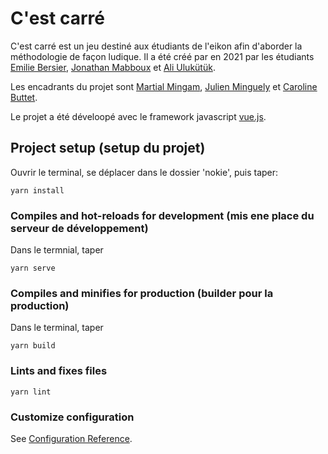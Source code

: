 # C'est carré

C'est carré est un jeu destiné aux étudiants de l'eikon afin d'aborder la méthodologie de façon ludique. Il a été créé par en 2021 par les étudiants [Emilie Bersier](mailto:emilie@bersier.com), [Jonathan Mabboux](mailto:jonatan.mabboux@gmail.com) et [Ali Ulukütük](http://www.lefutoir.ch/).

Les encadrants du projet sont [Martial Mingam](mailto:mingamm@eikon.ch), [Julien Minguely](mailto:Julien.Minguely@edufr.ch) et [Caroline Buttet](mailto:caroline.buttet@eikon.ch).

Le projet a été déveloopé avec le framework javascript [vue.js](https://vuejs.org/).

## Project setup (setup du projet)

Ouvrir le terminal, se déplacer dans le dossier 'nokie', puis taper:

```
yarn install
```

### Compiles and hot-reloads for development (mis ene place du serveur de développement)

Dans le termnial, taper

```
yarn serve
```

### Compiles and minifies for production (builder pour la production)

Dans le terminal, taper

```
yarn build
```

### Lints and fixes files

```
yarn lint
```

### Customize configuration

See [Configuration Reference](https://cli.vuejs.org/config/).

